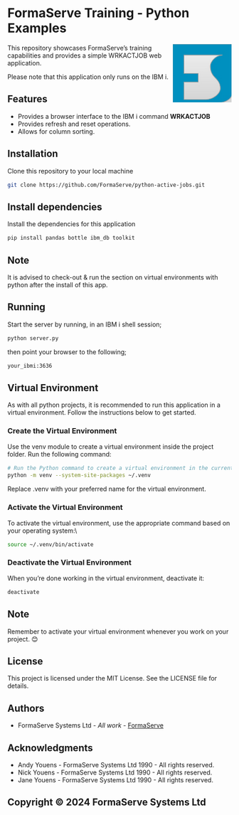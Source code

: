 # FormaServe Training - Python Examples

<img src="/static/images/Logo.png" align="right">

This repository showcases FormaServe’s training capabilities and provides a simple WRKACTJOB web application.

Please note that this application only runs on the IBM i.

## Features

* Provides a browser interface to the IBM i command **WRKACTJOB**
* Provides refresh and reset operations.
* Allows for column sorting.

## Installation

Clone this repository to your local machine

```bash
git clone https://github.com/FormaServe/python-active-jobs.git

```

## Install dependencies

Install the dependencies for this application

```bash
pip install pandas bottle ibm_db toolkit
```

## Note

It is advised to check-out & run the section on virtual environments with python after the install of this app.

## Running

Start the server by running, in an IBM i shell session;

```bash
python server.py
```

then point your browser to the following;

```bash
your_ibmi:3636
```

## Virtual Environment

As with all python projects, it is recommended to run this application in a virtual environment.  Follow the instructions below to get started.

### Create the Virtual Environment

Use the venv module to create a virtual environment inside the project folder. Run the following command:

```bash
# Run the Python command to create a virtual environment in the current directory
python -m venv --system-site-packages ~/.venv
```
Replace .venv with your preferred name for the virtual environment.

### Activate the Virtual Environment

To activate the virtual environment, use the appropriate command based on your operating system:\

```bash
source ~/.venv/bin/activate
```

### Deactivate the Virtual Environment

When you’re done working in the virtual environment, deactivate it:

```bash
deactivate
```

## Note

Remember to activate your virtual environment whenever you work on your project. 😊

## License

This project is licensed under the MIT License. See the LICENSE file for details.

## Authors

* FormaServe Systems Ltd - *All work* - [FormaServe](https://www.formaserve.co.uk)

## Acknowledgments

* Andy Youens - FormaServe Systems Ltd 1990 - All rights reserved.
* Nick Youens - FormaServe Systems Ltd 1990 - All rights reserved.
* Jane Youens - FormaServe Systems Ltd 1990 - All rights reserved.

## Copyright © 2024 FormaServe Systems Ltd
